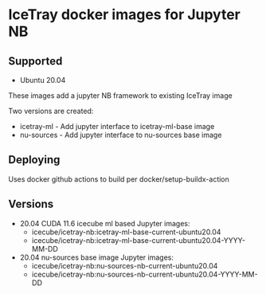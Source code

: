 IceTray docker images for Jupyter NB
====================================

Supported
---------
* Ubuntu 20.04

These images add a jupyter NB framework to existing IceTray image

Two versions are created:
* icetray-ml - Add jupyter interface to icetray-ml-base image
* nu-sources - Add jupyter interface to nu-sources base image

Deploying
---------
Uses docker github actions to build per docker/setup-buildx-action

Versions
--------
- 20.04 CUDA 11.6 icecube ml based Jupyter images:
   - icecube/icetray-nb:icetray-ml-base-current-ubuntu20.04
   - icecube/icetray-nb:icetray-ml-base-current-ubuntu20.04-YYYY-MM-DD
- 20.04 nu-sources base image Jupyter images:
   - icecube/icetray-nb:nu-sources-nb-current-ubuntu20.04
   - icecube/icetray-nb:nu-sources-nb-current-ubuntu20.04-YYYY-MM-DD
